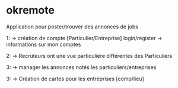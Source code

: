 # okremote

Application pour poster/trouver des annonces de jobs

1: -> création de compte  [Particulier/Entreprise] login/register -> informations sur mon comptes

2: -> Recruteurs ont une vue particuliére différentes des Particuliers

3: -> manager les annonces notés les particuliers/entreprises

3: -> Création de cartes pour les entreprises [comp/lieu]
